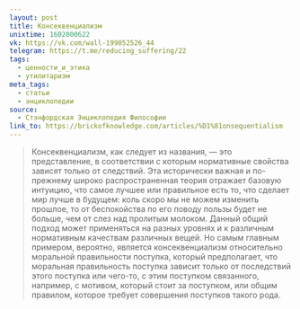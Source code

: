 ```yaml
---
layout: post
title: Консеквенциализм
unixtime: 1602000622
vk: https://vk.com/wall-199052526_44
telegram: https://t.me/reducing_suffering/22
tags:
  - ценности_и_этика
  - утилитаризм
meta_tags:
  - статьи
  - энциклопедии
source:
  - Стэнфордская Энциклопедия Философии
link_to: https://brickofknowledge.com/articles/%D1%81onsequentialism
---
```

>Консеквенциализм, как следует из названия, — это представление, в соответствии с которым нормативные свойства зависят только от следствий. Эта исторически важная и по-прежнему широко распространенная теория отражает базовую интуицию, что самое лучшее или правильное есть то, что сделает мир лучше в будущем: коль скоро мы не можем изменить прошлое, то от беспокойства по его поводу пользы будет не больше, чем от слез над пролитым молоком. Данный общий подход может применяться на разных уровнях и к различным нормативным качествам различных вещей. Но самым главным примером, вероятно, является консеквенциализм относительно моральной правильности поступка, который предполагает, что моральная правильность поступка зависит только от последствий этого поступка или чего-то, с этим поступком связанного, например, с мотивом, который стоит за поступком, или общим правилом, которое требует совершения поступков такого рода.